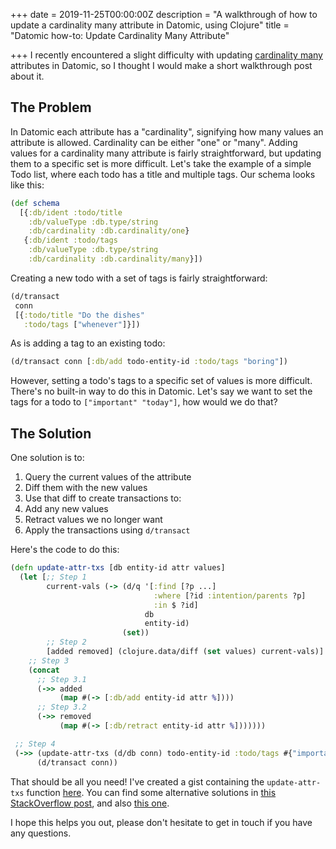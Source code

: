 +++
date = 2019-11-25T00:00:00Z
description = "A walkthrough of how to update a cardinality many attribute in Datomic, using Clojure"
title = "Datomic how-to: Update Cardinality Many Attribute"

+++
I recently encountered a slight difficulty with updating [cardinality many](https://docs.datomic.com/on-prem/schema.html#cardinality "Datomic cardinality documentation") attributes in Datomic, so I thought I would make a short walkthrough post about it.

## The Problem

In Datomic each attribute has a "cardinality", signifying how many values an attribute is allowed. Cardinality can be either "one" or "many". Adding values for a cardinality many attribute is fairly straightforward, but updating them to a specific set is more difficult. Let's take the example of a simple Todo list, where each todo has a title and multiple tags. Our schema looks like this:

```clojure
(def schema
  [{:db/ident :todo/title
    :db/valueType :db.type/string
    :db/cardinality :db.cardinality/one}
   {:db/ident :todo/tags
    :db/valueType :db.type/string
    :db/cardinality :db.cardinality/many}])
```

Creating a new todo with a set of tags is fairly straightforward:

```clojure
(d/transact
 conn
 [{:todo/title "Do the dishes"
   :todo/tags ["whenever"]}])
```

As is adding a tag to an existing todo:

```clojure
(d/transact conn [:db/add todo-entity-id :todo/tags "boring"])
```

However, setting a todo's tags to a specific set of values is more difficult. There's no built-in way to do this in Datomic. Let's say we want to set the tags for a todo to `["important" "today"]`, how would we do that?

## The Solution

One solution is to:

1. Query the current values of the attribute
2. Diff them with the new values
3. Use that diff to create transactions to:
  1. Add any new values
  2. Retract values we no longer want
4. Apply the transactions using `d/transact`

Here's the code to do this:

```clojure
(defn update-attr-txs [db entity-id attr values]
  (let [;; Step 1
        current-vals (-> (d/q '[:find [?p ...]
                                :where [?id :intention/parents ?p]
                                :in $ ?id]
                              db
                              entity-id)
                         (set))
        ;; Step 2
        [added removed] (clojure.data/diff (set values) current-vals)]
    ;; Step 3
    (concat 
      ;; Step 3.1
      (->> added 
           (map #(-> [:db/add entity-id attr %])))
      ;; Step 3.2
      (->> removed
           (map #(-> [:db/retract entity-id attr %]))))))

 ;; Step 4
 (->> (update-attr-txs (d/db conn) todo-entity-id :todo/tags #{"important" "today"})
      (d/transact conn))
```

That should be all you need! I've created a gist containing the `update-attr-txs` function [here](https://gist.github.com/DaveWM/66bced07550aaf295a3f40dbf263f171 "gist"). You can find some alternative solutions in [this StackOverflow post](https://stackoverflow.com/questions/39432061/updating-value-with-cardinality-many "Related StackOverflow post"), and also [this one](https://stackoverflow.com/questions/42112557/datomic-schema-for-a-to-many-relationship-with-a-reset-operation "another StackOverflow post").

I hope this helps you out, please don't hesitate to get in touch if you have any questions.